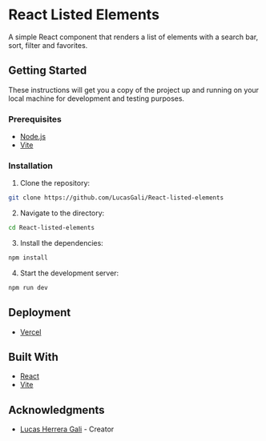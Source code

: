 # React Listed Elements

A simple React component that renders a list of elements with a search bar, sort, filter and favorites.

## Getting Started

These instructions will get you a copy of the project up and running on your local machine for development and testing purposes.

### Prerequisites

- [Node.js](https://nodejs.org/en/)
- [Vite](https://github.com/vitejs/vite)

### Installation

1. Clone the repository:

```bash
git clone https://github.com/LucasGali/React-listed-elements
```

2. Navigate to the directory:

```bash
cd React-listed-elements
```

3. Install the dependencies:

```bash
npm install
```

4. Start the development server:

```bash
npm run dev
```

## Deployment

- [Vercel]('')

## Built With

- [React](https://reactjs.org/)
- [Vite](https://github.com/vitejs/vite)


## Acknowledgments

- [Lucas Herrera Gali](https://github.com/LucasGali) - Creator